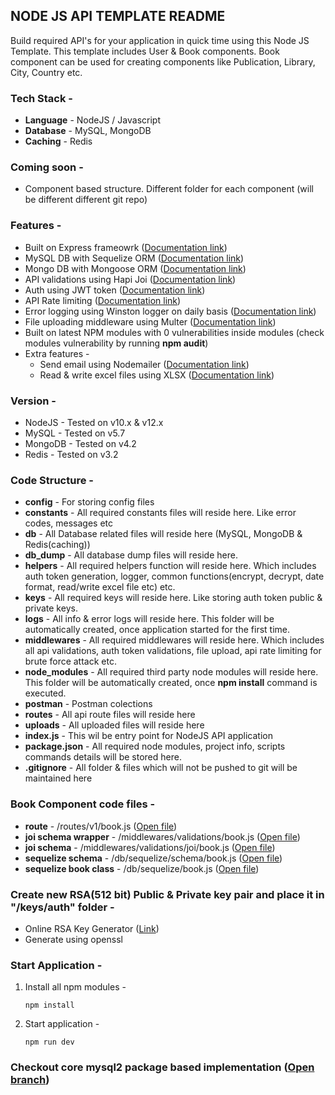 ## NODE JS API TEMPLATE README
Build required API's for your application in quick time using this Node JS Template. This template includes User & Book components. Book component can be used for creating components like Publication, Library, City, Country etc.

### Tech Stack - 
* **Language** - NodeJS / Javascript
* **Database** - MySQL, MongoDB
* **Caching** - Redis

### Coming soon - 
* Component based structure. Different folder for each component (will be different different git repo)

### Features - 
* Built on Express frameowrk ([Documentation link](https://expressjs.com/))
* MySQL DB with Sequelize ORM ([Documentation link](https://sequelize.org/))
* Mongo DB with Mongoose ORM ([Documentation link](https://mongoosejs.com/))
* API validations using Hapi Joi ([Documentation link](https://hapi.dev/module/joi/))
* Auth using JWT token ([Documentation link](https://www.npmjs.com/package/jsonwebtoken))
* API Rate limiting ([Documentation link](https://www.npmjs.com/package/rate-limiter-flexible))
* Error logging using Winston logger on daily basis ([Documentation link](https://www.npmjs.com/package/winston))
* File uploading middleware using Multer ([Documentation link](https://www.npmjs.com/package/multer))
* Built on latest NPM modules with 0 vulnerabilities inside modules (check modules vulnerability by running **npm audit**)
* Extra features - 
  - Send email using Nodemailer ([Documentation link](https://nodemailer.com/))
  - Read & write excel files using XLSX ([Documentation link](https://www.npmjs.com/package/xlsx))

### Version - 
* NodeJS - Tested on v10.x & v12.x
* MySQL - Tested on v5.7
* MongoDB - Tested on v4.2
* Redis - Tested on v3.2

### Code Structure - 
* **config** - For storing config files
* **constants** - All required constants files will reside here. Like error codes, messages etc
* **db** - All Database related files will reside here (MySQL, MongoDB & Redis(caching))
* **db_dump** - All database dump files will reside here. 
* **helpers** - All required helpers function will reside here. Which includes auth token generation, logger, common functions(encrypt, decrypt, date format, read/write excel file etc) etc.
* **keys** - All required keys will reside here. Like storing auth token public & private keys.
* **logs** - All info & error logs will reside here. This folder will be automatically created, once application started for the first time.
* **middlewares** - All required middlewares will reside here. Which includes all api validations, auth token validations, file upload, api rate limiting for brute force attack etc.
* **node_modules** - All required third party node modules will reside here. This folder will be automatically created, once **npm install** command is executed.
* **postman** - Postman colections
* **routes** - All api route files will reside here
* **uploads** - All uploaded files will reside here
* **index.js** - This wil be entry point for NodeJS API application
* **package.json** - All required node modules, project info, scripts commands details will be stored here.
* **.gitignore** - All folder & files which will not be pushed to git will be maintained here

### Book Component code files -
* **route** - /routes/v1/book.js ([Open file](/routes/v1/book.js))
* **joi schema wrapper** - /middlewares/validations/book.js ([Open file](/middlewares/validations/book.js))
* **joi schema** - /middlewares/validations/joi/book.js ([Open file](/middlewares/validations/joi/book.js))
* **sequelize schema** - /db/sequelize/schema/book.js ([Open file](/db/sequelize/schema/book.js))
* **sequelize book class** - /db/sequelize/book.js ([Open file](/db/sequelize/book.js))

### Create new RSA(512 bit) Public & Private key pair and place it in "/keys/auth" folder -
* Online RSA Key Generator ([Link](https://travistidwell.com/jsencrypt/demo/))
* Generate using openssl

### Start Application -
1. Install all npm modules -
    ```
    npm install
    ```
2. Start application -
    ```
    npm run dev
    ```

### Checkout core mysql2 package based implementation ([Open branch](/tree/mysql2-based))